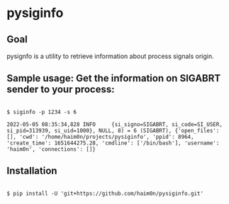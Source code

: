 # pysiginfo


## Goal

pysignfo is a utility to retrieve information about process signals origin.


## Sample usage: Get the information on SIGABRT sender to your process:

```shell

$ siginfo -p 1234 -s 6 

2022-05-05 08:35:34,828 INFO     {si_signo=SIGABRT, si_code=SI_USER, si_pid=313939, si_uid=1000}, NULL, 8) = 6 (SIGABRT), {'open_files': [], 'cwd': '/home/haim0n/projects/pysiginfo', 'ppid': 8964, 'create_time': 1651644275.28, 'cmdline': ['/bin/bash'], 'username': 'haim0n', 'connections': []}

```

## Installation

```shell

$ pip install -U 'git+https://github.com/haim0n/pysiginfo.git'
```